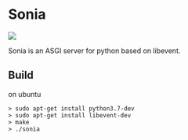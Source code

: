 # Sonia

![](https://1.bp.blogspot.com/-GbbQDAZwG8o/Vrppseb5ydI/AAAAAAAAGXI/yGOFKnyr8yg/s1600/Sonic.jpg)

Sonia is an ASGI server for python based on libevent.

## Build

on ubuntu

```
> sudo apt-get install python3.7-dev
> sudo apt-get install libevent-dev
> make
> ./sonia
```
